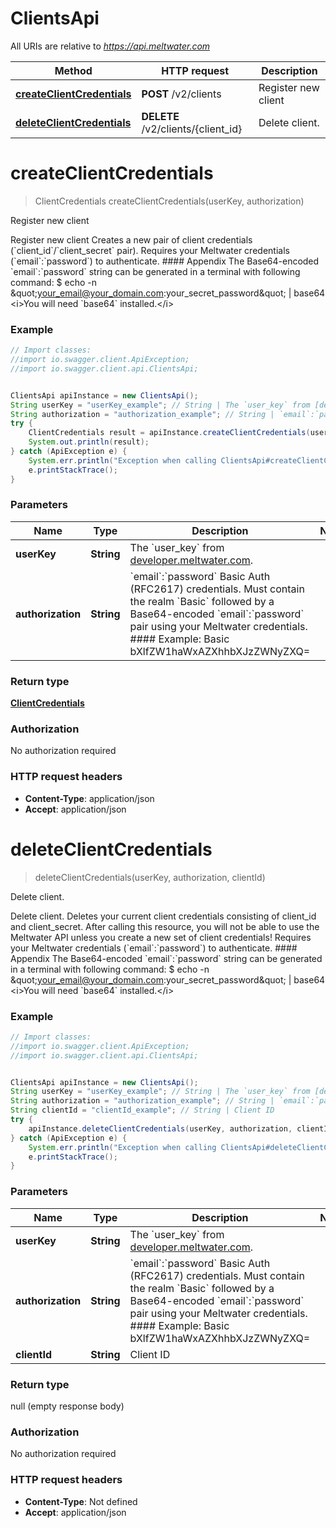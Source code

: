 # ClientsApi

All URIs are relative to *https://api.meltwater.com*

Method | HTTP request | Description
------------- | ------------- | -------------
[**createClientCredentials**](ClientsApi.md#createClientCredentials) | **POST** /v2/clients | Register new client
[**deleteClientCredentials**](ClientsApi.md#deleteClientCredentials) | **DELETE** /v2/clients/{client_id} | Delete client.


<a name="createClientCredentials"></a>
# **createClientCredentials**
> ClientCredentials createClientCredentials(userKey, authorization)

Register new client

Register new client             Creates a new pair of client credentials (&#x60;client_id&#x60;/&#x60;client_secret&#x60;          pair). Requires your Meltwater credentials (&#x60;email&#x60;:&#x60;password&#x60;)          to authenticate.           #### Appendix    The Base64-encoded &#x60;email&#x60;:&#x60;password&#x60; string can be generated in a terminal  with following command:        $ echo -n \&quot;your_email@your_domain.com:your_secret_password\&quot; | base64    &lt;i&gt;You will need &#x60;base64&#x60; installed.&lt;/i&gt;

### Example
```java
// Import classes:
//import io.swagger.client.ApiException;
//import io.swagger.client.api.ClientsApi;


ClientsApi apiInstance = new ClientsApi();
String userKey = "userKey_example"; // String | The `user_key` from [developer.meltwater.com](https://developer.meltwater.com/admin/applications/).
String authorization = "authorization_example"; // String | `email`:`password`    Basic Auth (RFC2617) credentials. Must contain the realm `Basic` followed by a  Base64-encoded `email`:`password` pair using your Meltwater credentials.    #### Example:        Basic bXlfZW1haWxAZXhhbXJzZWNyZXQ=
try {
    ClientCredentials result = apiInstance.createClientCredentials(userKey, authorization);
    System.out.println(result);
} catch (ApiException e) {
    System.err.println("Exception when calling ClientsApi#createClientCredentials");
    e.printStackTrace();
}
```

### Parameters

Name | Type | Description  | Notes
------------- | ------------- | ------------- | -------------
 **userKey** | **String**| The &#x60;user_key&#x60; from [developer.meltwater.com](https://developer.meltwater.com/admin/applications/). |
 **authorization** | **String**| &#x60;email&#x60;:&#x60;password&#x60;    Basic Auth (RFC2617) credentials. Must contain the realm &#x60;Basic&#x60; followed by a  Base64-encoded &#x60;email&#x60;:&#x60;password&#x60; pair using your Meltwater credentials.    #### Example:        Basic bXlfZW1haWxAZXhhbXJzZWNyZXQ&#x3D; |

### Return type

[**ClientCredentials**](ClientCredentials.md)

### Authorization

No authorization required

### HTTP request headers

 - **Content-Type**: application/json
 - **Accept**: application/json

<a name="deleteClientCredentials"></a>
# **deleteClientCredentials**
> deleteClientCredentials(userKey, authorization, clientId)

Delete client.

Delete client.    Deletes your current client credentials consisting                 of client_id and client_secret. After calling this resource,                  you will not be able to use the Meltwater API unless you create                  a new set of client credentials! Requires your Meltwater                  credentials (&#x60;email&#x60;:&#x60;password&#x60;) to authenticate.           #### Appendix    The Base64-encoded &#x60;email&#x60;:&#x60;password&#x60; string can be generated in a terminal  with following command:        $ echo -n \&quot;your_email@your_domain.com:your_secret_password\&quot; | base64    &lt;i&gt;You will need &#x60;base64&#x60; installed.&lt;/i&gt;

### Example
```java
// Import classes:
//import io.swagger.client.ApiException;
//import io.swagger.client.api.ClientsApi;


ClientsApi apiInstance = new ClientsApi();
String userKey = "userKey_example"; // String | The `user_key` from [developer.meltwater.com](https://developer.meltwater.com/admin/applications/).
String authorization = "authorization_example"; // String | `email`:`password`    Basic Auth (RFC2617) credentials. Must contain the realm `Basic` followed by a  Base64-encoded `email`:`password` pair using your Meltwater credentials.    #### Example:        Basic bXlfZW1haWxAZXhhbXJzZWNyZXQ=
String clientId = "clientId_example"; // String | Client ID
try {
    apiInstance.deleteClientCredentials(userKey, authorization, clientId);
} catch (ApiException e) {
    System.err.println("Exception when calling ClientsApi#deleteClientCredentials");
    e.printStackTrace();
}
```

### Parameters

Name | Type | Description  | Notes
------------- | ------------- | ------------- | -------------
 **userKey** | **String**| The &#x60;user_key&#x60; from [developer.meltwater.com](https://developer.meltwater.com/admin/applications/). |
 **authorization** | **String**| &#x60;email&#x60;:&#x60;password&#x60;    Basic Auth (RFC2617) credentials. Must contain the realm &#x60;Basic&#x60; followed by a  Base64-encoded &#x60;email&#x60;:&#x60;password&#x60; pair using your Meltwater credentials.    #### Example:        Basic bXlfZW1haWxAZXhhbXJzZWNyZXQ&#x3D; |
 **clientId** | **String**| Client ID |

### Return type

null (empty response body)

### Authorization

No authorization required

### HTTP request headers

 - **Content-Type**: Not defined
 - **Accept**: application/json

